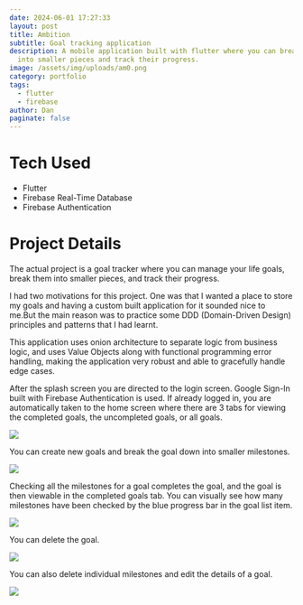 ```yaml
---
date: 2024-06-01 17:27:33
layout: post
title: Ambition
subtitle: Goal tracking application
description: A mobile application built with flutter where you can break goals
  into smaller pieces and track their progress.
image: /assets/img/uploads/am0.png
category: portfolio
tags:
  - flutter
  - firebase
author: Dan
paginate: false
---
```

# Tech Used

* Flutter
* Firebase Real-Time Database
* Firebase Authentication

# Project Details

The actual project is a goal tracker where you can manage your life goals, break them into smaller pieces, and track their progress.

I had two motivations for this project. One was that I wanted a place to store my goals and having a custom built application for it sounded nice to me.But the main reason was to practice some DDD (Domain-Driven Design) principles and patterns that I had learnt.

This application uses onion architecture to separate logic from business logic, and uses Value Objects along with functional programming error handling, making the application very robust and able to gracefully handle edge cases.

After the splash screen you are directed to the login screen.
Google Sign-In built with Firebase Authentication is used.
If already logged in, you are automatically taken to the home screen where there are 3 tabs for viewing the completed goals, the uncompleted goals, or all goals.

![](/assets/img/uploads/am1-1.gif)

You can create new goals and break the goal down into smaller milestones.

![](/assets/img/uploads/am1-2.gif)

Checking all the milestones for a goal completes the goal, and the goal is then viewable in the completed goals tab.
You can visually see how many milestones have been checked by the blue progress bar in the goal list item.

![](/assets/img/uploads/am1-3.gif)

 You can delete the goal.

![](/assets/img/uploads/am1-4.gif)

 You can also delete individual milestones and edit the details of a goal.

![](/assets/img/uploads/am1-5.gif)